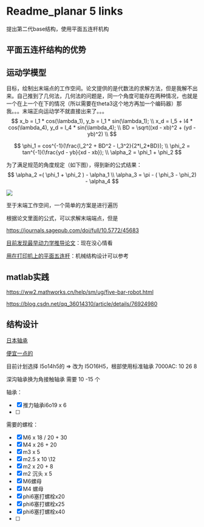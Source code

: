 # Readme_planar 5 links 

提出第二代base结构，使用平面五连杆机构



## 平面五连杆结构的优势





## 运动学模型

目标，绘制出末端点的工作空间。论文提供的是代数法的求解方法，但是我解不出来。自己推到了几何法，几何法的问题是，同一个角度可能存在两种情况，也就是一个在上一个在下的情况（所以需要在theta3这个地方再加一个编码器）那我。。。末端正向运动学不就直接出来了。。。
$$
x_b = l_1 * cos(\lambda_1),
    y_b = l_1 * sin(\lambda_1); \\
    x_d = l_5 + l4 * cos(\lambda_4),
    y_d = l_4 * sin(\lambda_4); \\
    BD = \sqrt((xd - xb)^2 + (yd - yb)^2) \\
$$

$$
\phi_1 = cos^{-1}(\frac{l_2^2 + BD^2 - l_3^2}{2*l_2*BD}); \\
\phi_2 =  tan^{-1}(\frac{yd - yb}{xd - xb});  \\
\alpha_2 = \phi_1 + \phi_2
$$

为了满足规范的角度规定（如下图），得到新的公式结果：
$$
\alpha_2 =( \phi_1 + \phi_2 ) - \alpha_1  \\
\alpha_3 = \pi - ( \phi_3 - \phi_2) - \alpha_4
$$




![](E:\GitHub\Mac_win\Mac_Win\sugical_robot\mechanical_model\plannar_5_links\5bar_model.png)

至于末端工作空间，一个简单的方案是进行遍历





根据论文里面的公式，可以求解末端端点，但是

https://journals.sagepub.com/doi/full/10.5772/45683

[目前发现最早动力学推导论文](https://www.sciencedirect.com/science/article/pii/S0957415804000625)：现在没心情看

[用在打印机上的平面五连杆](https://www.sciencedirect.com/science/article/pii/S0736584512001214)：机械结构设计可以参考

## matlab实践

https://ww2.mathworks.cn/help/sm/ug/five-bar-robot.html

https://blog.csdn.net/qq_36014310/article/details/76924980







## 结构设计

[日本轴承](https://detail.tmall.com/item.htm?spm=a21n57.1.item.2.5ae5523ccEkvGh&priceTId=215041aa17187626641891929e1a65&utparam=%7B%22aplus_abtest%22:%22dd09899006de88438ba666a726a98146%22%7D&id=668412789062&ns=1&abbucket=8&skuId=4809943724973)

[便宜一点的](https://detail.tmall.com/item.htm?spm=a21n57.1.item.48.5ae5523ccEkvGh&priceTId=2147bf3617187636843351715e1a6c&utparam=%7B%22aplus_abtest%22:%22d2c9aabf4e6b96251b2b7bc117ae65de%22%7D&id=611796709407&ns=1&abbucket=8&skuId=4777422306655)

目前计划选择  I5o14h5的 => 改为 I5O16H5，根部使用标准轴承 7000AC: 10 26 8

深沟轴承换为角接触轴承 需要 10 -15 个

轴承：

* [x] 推力轴承i6o19 x 6
* [ ] 



需要的螺栓：

* [x] M6 x 18 / 20 + 30
* [x] M4 x 26 + 20
* [x] m3 x 5
* [x] m2.5 x 10 \12
* [x] m2 x 20 + 8
* [x] m2 沉头 x 5
* [x] M6螺母
* [x] M4 螺母
* [x] phi6塞打螺栓x20
* [x] phi6塞打螺栓x25
* [x] phi6塞打螺栓x40
* [ ] 

 



